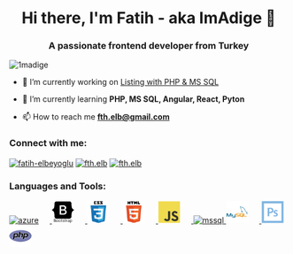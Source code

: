 <h1 align="center">Hi there, I'm Fatih - aka ImAdige 👋</h1>
<h3 align="center">A passionate frontend developer from Turkey</h3>

<p align="left"> <img src="https://komarev.com/ghpvc/?username=1madige&label=Profile%20views&color=0e75b6&style=flat" alt="1madige" /> </p>

- 🔭 I’m currently working on [Listing with PHP & MS SQL](https://github.com/1mAdige/PHP-MsSQL-ile-Listeleme)

- 🌱 I’m currently learning **PHP, MS SQL, Angular, React, Pyton**

- 📫 How to reach me **fth.elb@gmail.com**

<h3 align="left">Connect with me:</h3>
<p align="left">
<a href="https://linkedin.com/in/fatih-elbeyoglu" target="blank"><img align="center" src="https://raw.githubusercontent.com/rahuldkjain/github-profile-readme-generator/master/src/images/icons/Social/linked-in-alt.svg" alt="fatih-elbeyoglu" height="30" width="40" /></a>
<a href="https://fb.com/fth.elb" target="blank"><img align="center" src="https://raw.githubusercontent.com/rahuldkjain/github-profile-readme-generator/master/src/images/icons/Social/facebook.svg" alt="fth.elb" height="30" width="40" /></a>
<a href="https://instagram.com/fth.elb" target="blank"><img align="center" src="https://raw.githubusercontent.com/rahuldkjain/github-profile-readme-generator/master/src/images/icons/Social/instagram.svg" alt="fth.elb" height="30" width="40" /></a>
</p>

<h3 align="left">Languages and Tools:</h3>
<p align="left"> <a href="https://azure.microsoft.com/en-in/" target="_blank" rel="noreferrer"> <img style="padding-right: 20px;" src="https://www.vectorlogo.zone/logos/microsoft_azure/microsoft_azure-icon.svg" alt="azure" width="40" height="40"/> </a> <a href="https://getbootstrap.com" target="_blank" rel="noreferrer"> <img style="padding-right: 20px;" src="https://raw.githubusercontent.com/devicons/devicon/master/icons/bootstrap/bootstrap-plain-wordmark.svg" alt="bootstrap" width="40" height="40"/> </a> <a href="https://www.w3schools.com/css/" target="_blank" rel="noreferrer"> <img style="padding-right: 20px;"src="https://raw.githubusercontent.com/devicons/devicon/master/icons/css3/css3-original-wordmark.svg" alt="css3" width="40" height="40"/> </a> <a href="https://www.w3.org/html/" target="_blank" rel="noreferrer"> <img style="padding-right: 20px;" src="https://raw.githubusercontent.com/devicons/devicon/master/icons/html5/html5-original-wordmark.svg" alt="html5" width="40" height="40"/> </a> <a href="https://developer.mozilla.org/en-US/docs/Web/JavaScript" target="_blank" rel="noreferrer"> <img style="padding-right: 20px;" src="https://raw.githubusercontent.com/devicons/devicon/master/icons/javascript/javascript-original.svg" alt="javascript" width="40" height="40"/> </a> <a href="https://www.microsoft.com/en-us/sql-server" target="_blank" rel="noreferrer"> <img src="https://www.svgrepo.com/show/303229/microsoft-sql-server-logo.svg" alt="mssql" width="40" height="40"/> </a> <a href="https://www.mysql.com/" target="_blank" rel="noreferrer"> <img style="padding-right: 20px;" src="https://raw.githubusercontent.com/devicons/devicon/master/icons/mysql/mysql-original-wordmark.svg" alt="mysql" width="40" height="40"/> </a> <a href="https://www.photoshop.com/en" target="_blank" rel="noreferrer"> <img src="https://raw.githubusercontent.com/devicons/devicon/master/icons/photoshop/photoshop-line.svg" alt="photoshop" width="40" height="40"/> </a> <a href="https://www.php.net" target="_blank" rel="noreferrer"> <img style="padding-right: 20px;" src="https://raw.githubusercontent.com/devicons/devicon/master/icons/php/php-original.svg" alt="php" width="40" height="40"/> </a> </p>



